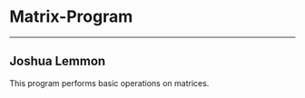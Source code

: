 # Matrix-Program
----------------
Joshua Lemmon
----------------
This program performs basic operations on matrices.
